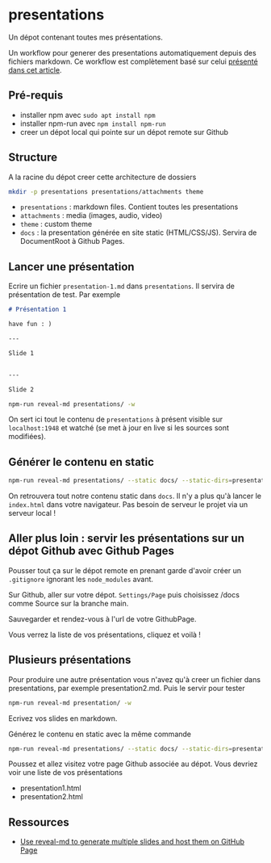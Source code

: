 # presentations

Un dépot contenant toutes mes présentations.

Un workflow pour generer des presentations automatiquement depuis des fichiers markdown. Ce workflow est complètement basé sur celui [présenté dans cet article](https://blog.hanklu.tw/post/2021/use-reveal-md-to-generate-multiple-slides-and-host-them-on-github-page/).

## Pré-requis

- installer npm avec `sudo apt install npm`
- installer npm-run avec `npm install npm-run`
- creer un dépot local qui pointe sur un dépot remote sur Github

## Structure

A la racine du dépot creer cette architecture de dossiers

~~~bash
mkdir -p presentations presentations/attachments theme
~~~

- `presentations` : markdown files. Contient toutes les presentations
 - `attachments` : media (images, audio, video)
- `theme` : custom theme
- `docs` : la presentation générée en site static (HTML/CSS/JS). Servira de DocumentRoot à Github Pages.

## Lancer une présentation



Ecrire un fichier `presentation-1.md` dans `presentations`. Il servira de présentation de test. Par exemple

~~~markdown
# Présentation 1

have fun : )

---

Slide 1


---

Slide 2
~~~

~~~bash
npm-run reveal-md presentations/ -w
~~~

On sert ici tout le contenu de `presentations` à présent visible sur `localhost:1948` et watché (se met à jour en live si les sources sont modifiées).

## Générer le contenu en static

~~~bash
npm-run reveal-md presentations/ --static docs/ --static-dirs=presentations/attachments
~~~

On retrouvera tout notre contenu static dans `docs`. Il n'y a plus qu'à lancer le `index.html` dans votre navigateur. Pas besoin de serveur le projet via un serveur local !

## Aller plus loin : servir les présentations sur un dépot Github avec Github Pages

Pousser tout ça sur le dépot remote en prenant garde d'avoir créer un `.gitignore` ignorant les `node_modules` avant.

Sur Github, aller sur votre dépot. `Settings/Page` puis choisissez /docs comme Source sur la branche main.

Sauvegarder et rendez-vous à l'url de votre GithubPage.

Vous verrez la liste de vos présentations, cliquez et voilà !

## Plusieurs présentations

Pour produire une autre présentation vous n'avez qu'à creer un fichier dans presentations, par exemple presentation2.md. Puis le servir pour tester

~~~bash
npm-run reveal-md presentation/ -w
~~~

Ecrivez vos slides en markdown.

Générez le contenu en static avec la même commande

~~~bash
npm-run reveal-md presentations/ --static docs/ --static-dirs=presentations/attachments
~~~

Poussez et allez visitez votre page Github associée au dépot. Vous devriez voir une liste de vos présentations

- presentation1.html
- presentation2.html

## Ressources

- [Use reveal-md to generate multiple slides and host them on GitHub Page](https://blog.hanklu.tw/post/2021/use-reveal-md-to-generate-multiple-slides-and-host-them-on-github-page/)
